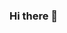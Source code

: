 ### Hi there 👋

<!--
**Ca1pha/Ca1pha** is a ✨ _special_ ✨ repository because its `README.md` (this file) appears on your GitHub profile.

![Banner](/canarypage.png)
Format: ![Alt Text](url)

Here are some ideas to get you started:

- 🔭 I’m currently working on ...
- 🌱 I’m currently learning ...
- 👯 I’m looking to collaborate on ...
- 🤔 I’m looking for help with ...
- 💬 Ask me about ...
- 📫 How to reach me: ...
- 😄 Pronouns: ...
- ⚡ Fun fact: ...
-->
